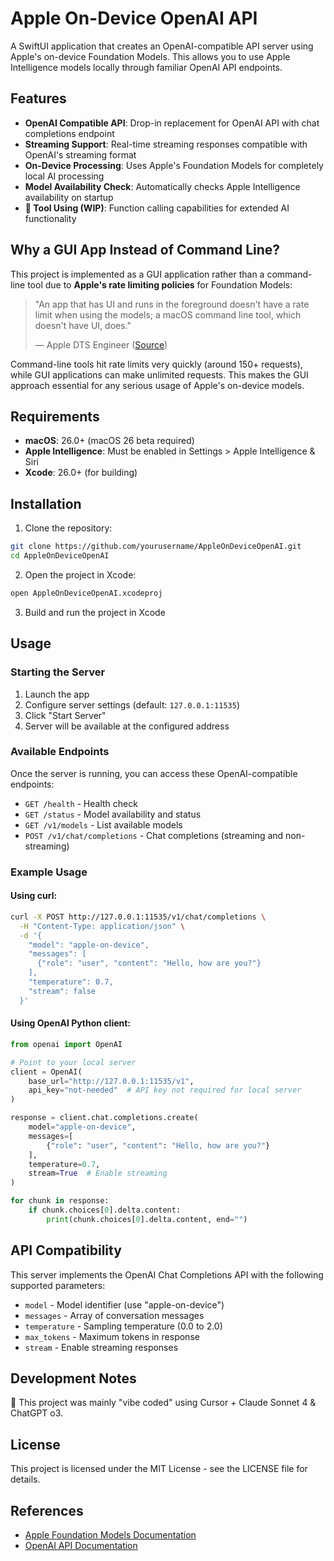 # Apple On-Device OpenAI API

A SwiftUI application that creates an OpenAI-compatible API server using Apple's on-device Foundation Models. This allows you to use Apple Intelligence models locally through familiar OpenAI API endpoints.

## Features

- **OpenAI Compatible API**: Drop-in replacement for OpenAI API with chat completions endpoint
- **Streaming Support**: Real-time streaming responses compatible with OpenAI's streaming format
- **On-Device Processing**: Uses Apple's Foundation Models for completely local AI processing
- **Model Availability Check**: Automatically checks Apple Intelligence availability on startup
- **🚧 Tool Using (WIP)**: Function calling capabilities for extended AI functionality

## Why a GUI App Instead of Command Line?

This project is implemented as a GUI application rather than a command-line tool due to **Apple's rate limiting policies** for Foundation Models:

> "An app that has UI and runs in the foreground doesn't have a rate limit when using the models; a macOS command line tool, which doesn't have UI, does."
> 
> — Apple DTS Engineer ([Source](https://developer.apple.com/forums/thread/787737))

Command-line tools hit rate limits very quickly (around 150+ requests), while GUI applications can make unlimited requests. This makes the GUI approach essential for any serious usage of Apple's on-device models.

## Requirements

- **macOS**: 26.0+ (macOS 26 beta required)
- **Apple Intelligence**: Must be enabled in Settings > Apple Intelligence & Siri
- **Xcode**: 26.0+ (for building)

## Installation

1. Clone the repository:
```bash
git clone https://github.com/yourusername/AppleOnDeviceOpenAI.git
cd AppleOnDeviceOpenAI
```

2. Open the project in Xcode:
```bash
open AppleOnDeviceOpenAI.xcodeproj
```

3. Build and run the project in Xcode

## Usage

### Starting the Server

1. Launch the app
2. Configure server settings (default: `127.0.0.1:11535`)
3. Click "Start Server"
4. Server will be available at the configured address

### Available Endpoints

Once the server is running, you can access these OpenAI-compatible endpoints:

- `GET /health` - Health check
- `GET /status` - Model availability and status
- `GET /v1/models` - List available models
- `POST /v1/chat/completions` - Chat completions (streaming and non-streaming)

### Example Usage

#### Using curl:
```bash
curl -X POST http://127.0.0.1:11535/v1/chat/completions \
  -H "Content-Type: application/json" \
  -d '{
    "model": "apple-on-device",
    "messages": [
      {"role": "user", "content": "Hello, how are you?"}
    ],
    "temperature": 0.7,
    "stream": false
  }'
```

#### Using OpenAI Python client:
```python
from openai import OpenAI

# Point to your local server
client = OpenAI(
    base_url="http://127.0.0.1:11535/v1",
    api_key="not-needed"  # API key not required for local server
)

response = client.chat.completions.create(
    model="apple-on-device",
    messages=[
        {"role": "user", "content": "Hello, how are you?"}
    ],
    temperature=0.7,
    stream=True  # Enable streaming
)

for chunk in response:
    if chunk.choices[0].delta.content:
        print(chunk.choices[0].delta.content, end="")
```

## API Compatibility

This server implements the OpenAI Chat Completions API with the following supported parameters:

- `model` - Model identifier (use "apple-on-device")
- `messages` - Array of conversation messages
- `temperature` - Sampling temperature (0.0 to 2.0)
- `max_tokens` - Maximum tokens in response
- `stream` - Enable streaming responses

## Development Notes

🤖 This project was mainly "vibe coded" using Cursor + Claude Sonnet 4 & ChatGPT o3.


## License

This project is licensed under the MIT License - see the LICENSE file for details.

## References

- [Apple Foundation Models Documentation](https://developer.apple.com/documentation/foundationmodels)
- [OpenAI API Documentation](https://platform.openai.com/docs/api-reference) 